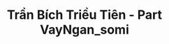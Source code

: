 ---
layout: album
resource: instagram
title: "Trần Bích Triều Tiên - Part VayNgan_somi"
description: "Instagram album of Trần Bích Triều Tiên, part VayNgan_somi.</br> Username: tienbabie_24"
active: gallery
album-title: "Trần Bích Triều Tiên"
images:
  - image_path: tienbabie_24/VayNgan_somi/1404696013718053_476260081_1774110973443220_6316447652169710027_n.jpg
  - image_path: tienbabie_24/VayNgan_somi/1404696030384718_476234172_1774110950109889_4914492954072300772_n.jpg
  - image_path: tienbabie_24/VayNgan_somi/1610821473105505_481270091_1786177678903216_8644404791803097828_n.jpg
  - image_path: tienbabie_24/VayNgan_somi/1610821486438837_481057057_1786177955569855_3581941477618610595_n.jpg
  - image_path: tienbabie_24/VayNgan_somi/1624177501769902_481468106_1791275908393393_8984896060028070767_n.jpg
  - image_path: tienbabie_24/VayNgan_somi/1624177521769900_481705531_1791275961726721_7816668903248758620_n.jpg
  - image_path: tienbabie_24/VayNgan_somi/1624177565103229_482201932_1791275535060097_8032204186760537205_n.jpg
  - image_path: tienbabie_24/VayNgan_somi/20231129_170833_404606855_7168305156564906_8480596399973244268_n.jpg
  - image_path: tienbabie_24/VayNgan_somi/20231129_170833_404622353_702456921828484_3173031796981672045_n.jpg
  - image_path: tienbabie_24/VayNgan_somi/20231129_170833_404904215_897892701750224_8263786236493911789_n.jpg
  - image_path: tienbabie_24/VayNgan_somi/20231223_181638_412327620_343355565105866_8180519479326744349_n.jpg
  - image_path: tienbabie_24/VayNgan_somi/20231223_181638_412422293_1000465424387409_3901417372748149751_n.jpg
  - image_path: tienbabie_24/VayNgan_somi/20231223_181638_412582767_264539729686392_2720300378581390894_n.jpg
  - image_path: tienbabie_24/VayNgan_somi/20240205_124245_424919037_932197401863090_7715914163361938503_n.jpg
  - image_path: tienbabie_24/VayNgan_somi/20240616_111323_448363602_956748192861808_1520829771390382406_n.jpg
  - image_path: tienbabie_24/VayNgan_somi/20240616_111323_448449507_1190015248844267_7887857549058197581_n.jpg
  - image_path: tienbabie_24/VayNgan_somi/20240725_153849_452737457_736373448531844_439491645205060789_n.jpg
  - image_path: tienbabie_24/VayNgan_somi/20240824_110617_456610517_1004408851177510_8050353613884322415_n.jpg
  - image_path: tienbabie_24/VayNgan_somi/20240824_110617_456854142_527394479963757_1138423534825986179_n.jpg
  - image_path: tienbabie_24/VayNgan_somi/20240824_481955632_1792652814922369_3484139375762264607_n.jpg
  - image_path: tienbabie_24/VayNgan_somi/20250119_165327_473791004_1791688558352646_8208472119942919453_n.jpg
---